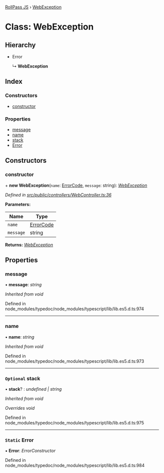 [RollPass JS](../README.md) › [WebException](webexception.md)

# Class: WebException

## Hierarchy

* Error

  ↳ **WebException**

## Index

### Constructors

* [constructor](webexception.md#constructor)

### Properties

* [message](webexception.md#message)
* [name](webexception.md#name)
* [stack](webexception.md#optional-stack)
* [Error](webexception.md#static-error)

## Constructors

###  constructor

\+ **new WebException**(`name`: [ErrorCode](../enums/errorcode.md), `message`: string): *[WebException](webexception.md)*

*Defined in [src/public/controllers/WebController.ts:36](https://github.com/RollPass/rollpass-js/blob/24d55ba/src/public/controllers/WebController.ts#L36)*

**Parameters:**

Name | Type |
------ | ------ |
`name` | [ErrorCode](../enums/errorcode.md) |
`message` | string |

**Returns:** *[WebException](webexception.md)*

## Properties

###  message

• **message**: *string*

*Inherited from void*

Defined in node_modules/typedoc/node_modules/typescript/lib/lib.es5.d.ts:974

___

###  name

• **name**: *string*

*Inherited from void*

Defined in node_modules/typedoc/node_modules/typescript/lib/lib.es5.d.ts:973

___

### `Optional` stack

• **stack**? : *undefined | string*

*Inherited from void*

*Overrides void*

Defined in node_modules/typedoc/node_modules/typescript/lib/lib.es5.d.ts:975

___

### `Static` Error

▪ **Error**: *ErrorConstructor*

Defined in node_modules/typedoc/node_modules/typescript/lib/lib.es5.d.ts:984
